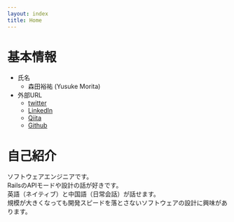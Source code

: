 ```yaml
---
layout: index
title: Home
---
```


# 基本情報

- 氏名
  - 森田裕祐 (Yusuke Morita)
- 外部URL
  - [twitter](https://twitter.com/moritanzania)
  - [LinkedIn](https://www.linkedin.com/in/yusuke-morita-779742170)
  - [Qiita](https://qiita.com/moritanzania)
  - [Github](https://github.com/yusukemorita)

# 自己紹介

ソフトウェアエンジニアです。<br />
RailsのAPIモードや設計の話が好きです。<br />
英語（ネイティブ）と中国語（日常会話）が話せます。<br />
規模が大きくなっても開発スピードを落とさないソフトウェアの設計に興味があります。<br />
